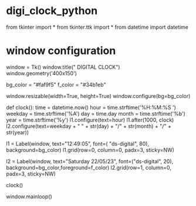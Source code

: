 # digi_clock_python
from tkinter import *
from tkinter.ttk import *
from datetime import datetime


# window configuration
window = Tk()
window.title(" DIGITAL CLOCK")
window.geometry('400x150')

bg_color = "#faf9f5"
f_color = "#34b1eb"

window.resizable(width=True, height=True)
window.configure(bg=bg_color)


def clock():
    time = datetime.now()
    hour = time.strftime('%H:%M:%S ')
    weekday = time.strftime('%A')
    day = time.day
    month = time.strftime('%b')
    year = time.strftime('%y')
    l1.configure(text=hour)
    l1.after(1000, clock)
    l2.configure(text=weekday + "   " + str(day) +
                 "/" + str(month) + "/" + str(year))


l1 = Label(window, text="12:49:05", font=(
    "ds-digital", 80), background=bg_color)
l1.grid(row=0, column=0, padx=3, sticky=NW)


l2 = Label(window, text="Saturday 22/05/23",
           font=("ds-digital", 20), background=bg_color,foreground=f_color)
l2.grid(row=1, column=0, padx=3, sticky=NW)


clock()


window.mainloop()
 
